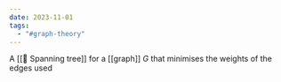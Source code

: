 ```yaml
---
date: 2023-11-01
tags:
  - "#graph-theory"
---
```

A [[📘 Spanning tree]] for a [[graph]] $G$ that minimises the weights of the edges used